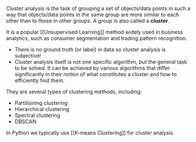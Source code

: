 Cluster analysis is the task of grouping a set of objects/data points in such a way that objects/data points in the same group are more similar to each other than to those in other groups. A group is also called a **cluster**.

It is a popular [[Unsupervised Learning]] method widely used in business analytics, such as consumer segmentation and trading pattern recognition.

- There is no ground truth (or label) in data so cluster analysis is subjective!
- Cluster analysis itself is not one specific algorithm, but the general task to be solved. It can be achieved by various algorithms that differ significantly in their notion of what constitutes a cluster and how to efficiently find them.

They are several types of clustering methods, including:
- Partitioning clustering
- Hierarchical clustering
- Spectral clustering
- DBSCAN

In Python we typically use [[K-means Clustering]] for cluster analysis.